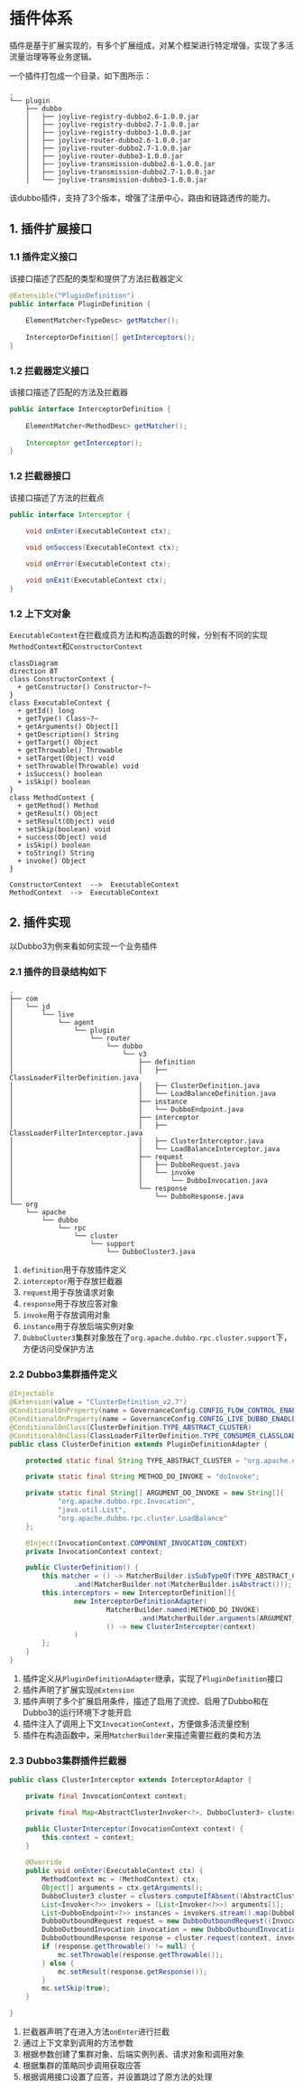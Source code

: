 插件体系
===

插件是基于扩展实现的，有多个扩展组成，对某个框架进行特定增强，实现了多活流量治理等等业务逻辑。

一个插件打包成一个目录，如下图所示：

```
.
└── plugin
    ├── dubbo
    │   ├── joylive-registry-dubbo2.6-1.0.0.jar
    │   ├── joylive-registry-dubbo2.7-1.0.0.jar
    │   ├── joylive-registry-dubbo3-1.0.0.jar
    │   ├── joylive-router-dubbo2.6-1.0.0.jar
    │   ├── joylive-router-dubbo2.7-1.0.0.jar
    │   ├── joylive-router-dubbo3-1.0.0.jar
    │   ├── joylive-transmission-dubbo2.6-1.0.0.jar
    │   ├── joylive-transmission-dubbo2.7-1.0.0.jar
    │   └── joylive-transmission-dubbo3-1.0.0.jar
```
该dubbo插件，支持了3个版本，增强了注册中心，路由和链路透传的能力。

## 1. 插件扩展接口

### 1.1 插件定义接口

该接口描述了匹配的类型和提供了方法拦截器定义

```java
@Extensible("PluginDefinition")
public interface PluginDefinition {
    
    ElementMatcher<TypeDesc> getMatcher();
    
    InterceptorDefinition[] getInterceptors();
}
```

### 1.2 拦截器定义接口

该接口描述了匹配的方法及拦截器

```java
public interface InterceptorDefinition {
    
    ElementMatcher<MethodDesc> getMatcher();
    
    Interceptor getInterceptor();
}
```

### 1.2 拦截器接口

该接口描述了方法的拦截点

```java
public interface Interceptor {
    
    void onEnter(ExecutableContext ctx);

    void onSuccess(ExecutableContext ctx);

    void onError(ExecutableContext ctx);

    void onExit(ExecutableContext ctx);
}
```

### 1.2 上下文对象

`ExecutableContext`在拦截成员方法和构造函数的时候，分别有不同的实现`MethodContext`和`ConstructorContext`

```mermaid
classDiagram
direction BT
class ConstructorContext {
  + getConstructor() Constructor~?~
}
class ExecutableContext {
  + getId() long
  + getType() Class~?~
  + getArguments() Object[]
  + getDescription() String
  + getTarget() Object
  + getThrowable() Throwable
  + setTarget(Object) void
  + setThrowable(Throwable) void
  + isSuccess() boolean
  + isSkip() boolean
}
class MethodContext {
  + getMethod() Method
  + getResult() Object
  + setResult(Object) void
  + setSkip(boolean) void
  + success(Object) void
  + isSkip() boolean
  + toString() String
  + invoke() Object
}

ConstructorContext  -->  ExecutableContext 
MethodContext  -->  ExecutableContext
```

## 2. 插件实现

以Dubbo3为例来看如何实现一个业务插件

### 2.1 插件的目录结构如下

```
.
├── com
│   └── jd
│       └── live
│           └── agent
│               └── plugin
│                   └── router
│                       └── dubbo
│                           └── v3
│                               ├── definition
│                               │   ├── ClassLoaderFilterDefinition.java
│                               │   ├── ClusterDefinition.java
│                               │   └── LoadBalanceDefinition.java
│                               ├── instance
│                               │   └── DubboEndpoint.java
│                               ├── interceptor
│                               │   ├── ClassLoaderFilterInterceptor.java
│                               │   ├── ClusterInterceptor.java
│                               │   └── LoadBalanceInterceptor.java
│                               ├── request
│                               │   ├── DubboRequest.java
│                               │   └── invoke
│                               │       └── DubboInvocation.java
│                               └── response
│                                   └── DubboResponse.java
└── org
    └── apache
        └── dubbo
            └── rpc
                └── cluster
                    └── support
                        └── DubboCluster3.java
```

1. `definition`用于存放插件定义
2. `interceptor`用于存放拦截器
3. `request`用于存放请求对象
4. `response`用于存放应答对象
5. `invoke`用于存放调用对象
6. `instance`用于存放后端实例对象
7. `DubboCluster3`集群对象放在了`org.apache.dubbo.rpc.cluster.support`下，方便访问受保护方法

### 2.2 Dubbo3集群插件定义

```java
@Injectable
@Extension(value = "ClusterDefinition_v2.7")
@ConditionalOnProperty(name = GovernanceConfig.CONFIG_FLOW_CONTROL_ENABLED, matchIfMissing = true)
@ConditionalOnProperty(name = GovernanceConfig.CONFIG_LIVE_DUBBO_ENABLED, matchIfMissing = true)
@ConditionalOnClass(ClusterDefinition.TYPE_ABSTRACT_CLUSTER)
@ConditionalOnClass(ClassLoaderFilterDefinition.TYPE_CONSUMER_CLASSLOADER_FILTER)
public class ClusterDefinition extends PluginDefinitionAdapter {

    protected static final String TYPE_ABSTRACT_CLUSTER = "org.apache.dubbo.rpc.cluster.support.AbstractClusterInvoker";

    private static final String METHOD_DO_INVOKE = "doInvoke";

    private static final String[] ARGUMENT_DO_INVOKE = new String[]{
            "org.apache.dubbo.rpc.Invocation",
            "java.util.List",
            "org.apache.dubbo.rpc.cluster.LoadBalance"
    };

    @Inject(InvocationContext.COMPONENT_INVOCATION_CONTEXT)
    private InvocationContext context;

    public ClusterDefinition() {
        this.matcher = () -> MatcherBuilder.isSubTypeOf(TYPE_ABSTRACT_CLUSTER)
                .and(MatcherBuilder.not(MatcherBuilder.isAbstract()));
        this.interceptors = new InterceptorDefinition[]{
                new InterceptorDefinitionAdapter(
                        MatcherBuilder.named(METHOD_DO_INVOKE)
                                .and(MatcherBuilder.arguments(ARGUMENT_DO_INVOKE)),
                        () -> new ClusterInterceptor(context)
                )
        };
    }
}
```
1. 插件定义从`PluginDefinitionAdapter`继承，实现了`PluginDefinition`接口
2. 插件声明了扩展实现`@Extension`
3. 插件声明了多个扩展启用条件，描述了启用了流控、启用了Dubbo和在Dubbo3的运行环境下才能开启
4. 插件注入了调用上下文`InvocationContext`，方便做多活流量控制
5. 插件在构造函数中，采用`MatcherBuilder`来描述需要拦截的类和方法

### 2.3 Dubbo3集群插件拦截器

```java
public class ClusterInterceptor extends InterceptorAdaptor {

    private final InvocationContext context;

    private final Map<AbstractClusterInvoker<?>, DubboCluster3> clusters = new ConcurrentHashMap<>();

    public ClusterInterceptor(InvocationContext context) {
        this.context = context;
    }
    
    @Override
    public void onEnter(ExecutableContext ctx) {
        MethodContext mc = (MethodContext) ctx;
        Object[] arguments = ctx.getArguments();
        DubboCluster3 cluster = clusters.computeIfAbsent((AbstractClusterInvoker<?>) ctx.getTarget(), DubboCluster3::new);
        List<Invoker<?>> invokers = (List<Invoker<?>>) arguments[1];
        List<DubboEndpoint<?>> instances = invokers.stream().map(DubboEndpoint::of).collect(Collectors.toList());
        DubboOutboundRequest request = new DubboOutboundRequest((Invocation) arguments[0]);
        DubboOutboundInvocation invocation = new DubboOutboundInvocation(request, context);
        DubboOutboundResponse response = cluster.request(context, invocation, instances);
        if (response.getThrowable() != null) {
            mc.setThrowable(response.getThrowable());
        } else {
            mc.setResult(response.getResponse());
        }
        mc.setSkip(true);
    }

}
```
1. 拦截器声明了在进入方法`onEnter`进行拦截
2. 通过上下文拿到调用的方法参数
3. 根据参数创建了集群对象、后端实例列表、请求对象和调用对象
4. 根据集群的策略同步调用获取应答
5. 根据调用接口设置了应答，并设置跳过了原方法的处理


